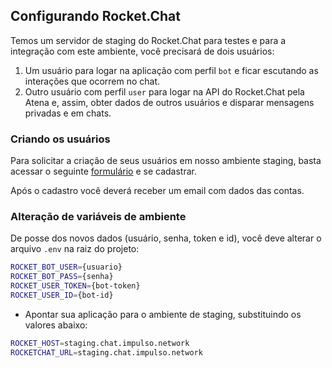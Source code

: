 ## Configurando Rocket.Chat
Temos um servidor de staging do Rocket.Chat para testes e para a integração com este ambiente, você precisará de dois usuários:
1. Um usuário para logar na aplicação com perfil `bot` e ficar escutando as interações que ocorrem no chat.
2. Outro usuário com perfil `user` para logar na API do Rocket.Chat pela Atena e, assim, obter dados de outros usuários e disparar mensagens privadas e em chats.

### Criando os usuários
Para solicitar a criação de seus usuários em nosso ambiente staging, basta acessar o seguinte [formulário](https://impulsowork.typeform.com/to/nnIHqr) e se cadastrar.

Após o cadastro você deverá receber um email com dados das contas.

### Alteração de variáveis de ambiente
De posse dos novos dados (usuário, senha, token e id), você deve alterar o arquivo `.env` na raiz do projeto:

```sh
ROCKET_BOT_USER={usuario}
ROCKET_BOT_PASS={senha}
ROCKET_USER_TOKEN={bot-token}
ROCKET_USER_ID={bot-id}
```

- Apontar sua aplicação para o ambiente de staging, substituindo os valores abaixo:

```sh
ROCKET_HOST=staging.chat.impulso.network
ROCKETCHAT_URL=staging.chat.impulso.network
```

